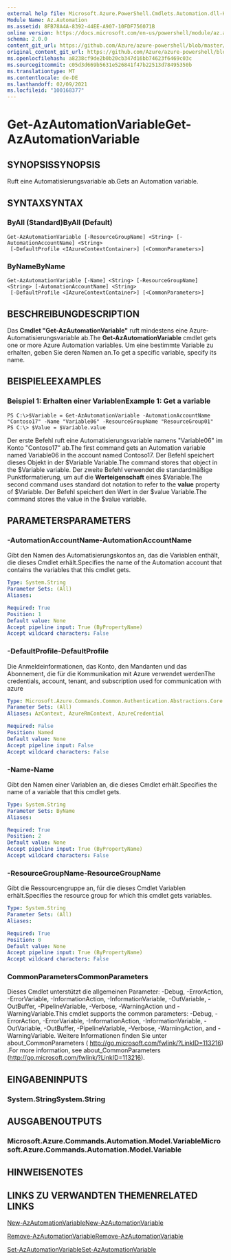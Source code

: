 ```yaml
---
external help file: Microsoft.Azure.PowerShell.Cmdlets.Automation.dll-Help.xml
Module Name: Az.Automation
ms.assetid: 8FB78A4A-8392-44EE-A907-10FDF756071B
online version: https://docs.microsoft.com/en-us/powershell/module/az.automation/get-azautomationvariable
schema: 2.0.0
content_git_url: https://github.com/Azure/azure-powershell/blob/master/src/Automation/Automation/help/Get-AzAutomationVariable.md
original_content_git_url: https://github.com/Azure/azure-powershell/blob/master/src/Automation/Automation/help/Get-AzAutomationVariable.md
ms.openlocfilehash: a8238cf9de2b0b20cb347d16bb74623f6469c03c
ms.sourcegitcommit: c05d3d669b5631e526841f47b22513d78495350b
ms.translationtype: MT
ms.contentlocale: de-DE
ms.lasthandoff: 02/09/2021
ms.locfileid: "100168377"
---
```

# <span data-ttu-id="cb0b7-101">Get-AzAutomationVariable</span><span class="sxs-lookup"><span data-stu-id="cb0b7-101">Get-AzAutomationVariable</span></span>

## <span data-ttu-id="cb0b7-102">SYNOPSIS</span><span class="sxs-lookup"><span data-stu-id="cb0b7-102">SYNOPSIS</span></span>
<span data-ttu-id="cb0b7-103">Ruft eine Automatisierungsvariable ab.</span><span class="sxs-lookup"><span data-stu-id="cb0b7-103">Gets an Automation variable.</span></span>

## <span data-ttu-id="cb0b7-104">SYNTAX</span><span class="sxs-lookup"><span data-stu-id="cb0b7-104">SYNTAX</span></span>

### <span data-ttu-id="cb0b7-105">ByAll (Standard)</span><span class="sxs-lookup"><span data-stu-id="cb0b7-105">ByAll (Default)</span></span>
```
Get-AzAutomationVariable [-ResourceGroupName] <String> [-AutomationAccountName] <String>
 [-DefaultProfile <IAzureContextContainer>] [<CommonParameters>]
```

### <span data-ttu-id="cb0b7-106">ByName</span><span class="sxs-lookup"><span data-stu-id="cb0b7-106">ByName</span></span>
```
Get-AzAutomationVariable [-Name] <String> [-ResourceGroupName] <String> [-AutomationAccountName] <String>
 [-DefaultProfile <IAzureContextContainer>] [<CommonParameters>]
```

## <span data-ttu-id="cb0b7-107">BESCHREIBUNG</span><span class="sxs-lookup"><span data-stu-id="cb0b7-107">DESCRIPTION</span></span>
<span data-ttu-id="cb0b7-108">Das **Cmdlet "Get-AzAutomationVariable"** ruft mindestens eine Azure-Automatisierungsvariable ab.</span><span class="sxs-lookup"><span data-stu-id="cb0b7-108">The **Get-AzAutomationVariable** cmdlet gets one or more Azure Automation variables.</span></span>
<span data-ttu-id="cb0b7-109">Um eine bestimmte Variable zu erhalten, geben Sie deren Namen an.</span><span class="sxs-lookup"><span data-stu-id="cb0b7-109">To get a specific variable, specify its name.</span></span>

## <span data-ttu-id="cb0b7-110">BEISPIELE</span><span class="sxs-lookup"><span data-stu-id="cb0b7-110">EXAMPLES</span></span>

### <span data-ttu-id="cb0b7-111">Beispiel 1: Erhalten einer Variablen</span><span class="sxs-lookup"><span data-stu-id="cb0b7-111">Example 1: Get a variable</span></span>
```
PS C:\>$Variable = Get-AzAutomationVariable -AutomationAccountName "Contoso17" -Name "Variable06" -ResourceGroupName "ResourceGroup01"
PS C:\> $Value = $Variable.value
```

<span data-ttu-id="cb0b7-112">Der erste Befehl ruft eine Automatisierungsvariable namens "Variable06" im Konto "Contoso17" ab.</span><span class="sxs-lookup"><span data-stu-id="cb0b7-112">The first command gets an Automation variable named Variable06 in the account named Contoso17.</span></span>
<span data-ttu-id="cb0b7-113">Der Befehl speichert dieses Objekt in der $Variable Variable.</span><span class="sxs-lookup"><span data-stu-id="cb0b7-113">The command stores that object in the $Variable variable.</span></span>
<span data-ttu-id="cb0b7-114">Der zweite Befehl verwendet die standardmäßige Punktformatierung, um auf die **Werteigenschaft** eines $Variable.</span><span class="sxs-lookup"><span data-stu-id="cb0b7-114">The second command uses standard dot notation to refer to the **value** property of $Variable.</span></span>
<span data-ttu-id="cb0b7-115">Der Befehl speichert den Wert in der $value Variable.</span><span class="sxs-lookup"><span data-stu-id="cb0b7-115">The command stores the value in the $value variable.</span></span>

## <span data-ttu-id="cb0b7-116">PARAMETERS</span><span class="sxs-lookup"><span data-stu-id="cb0b7-116">PARAMETERS</span></span>

### <span data-ttu-id="cb0b7-117">-AutomationAccountName</span><span class="sxs-lookup"><span data-stu-id="cb0b7-117">-AutomationAccountName</span></span>
<span data-ttu-id="cb0b7-118">Gibt den Namen des Automatisierungskontos an, das die Variablen enthält, die dieses Cmdlet erhält.</span><span class="sxs-lookup"><span data-stu-id="cb0b7-118">Specifies the name of the Automation account that contains the variables that this cmdlet gets.</span></span>

```yaml
Type: System.String
Parameter Sets: (All)
Aliases:

Required: True
Position: 1
Default value: None
Accept pipeline input: True (ByPropertyName)
Accept wildcard characters: False
```

### <span data-ttu-id="cb0b7-119">-DefaultProfile</span><span class="sxs-lookup"><span data-stu-id="cb0b7-119">-DefaultProfile</span></span>
<span data-ttu-id="cb0b7-120">Die Anmeldeinformationen, das Konto, den Mandanten und das Abonnement, die für die Kommunikation mit Azure verwendet werden</span><span class="sxs-lookup"><span data-stu-id="cb0b7-120">The credentials, account, tenant, and subscription used for communication with azure</span></span>

```yaml
Type: Microsoft.Azure.Commands.Common.Authentication.Abstractions.Core.IAzureContextContainer
Parameter Sets: (All)
Aliases: AzContext, AzureRmContext, AzureCredential

Required: False
Position: Named
Default value: None
Accept pipeline input: False
Accept wildcard characters: False
```

### <span data-ttu-id="cb0b7-121">-Name</span><span class="sxs-lookup"><span data-stu-id="cb0b7-121">-Name</span></span>
<span data-ttu-id="cb0b7-122">Gibt den Namen einer Variablen an, die dieses Cmdlet erhält.</span><span class="sxs-lookup"><span data-stu-id="cb0b7-122">Specifies the name of a variable that this cmdlet gets.</span></span>

```yaml
Type: System.String
Parameter Sets: ByName
Aliases:

Required: True
Position: 2
Default value: None
Accept pipeline input: True (ByPropertyName)
Accept wildcard characters: False
```

### <span data-ttu-id="cb0b7-123">-ResourceGroupName</span><span class="sxs-lookup"><span data-stu-id="cb0b7-123">-ResourceGroupName</span></span>
<span data-ttu-id="cb0b7-124">Gibt die Ressourcengruppe an, für die dieses Cmdlet Variablen erhält.</span><span class="sxs-lookup"><span data-stu-id="cb0b7-124">Specifies the resource group for which this cmdlet gets variables.</span></span>

```yaml
Type: System.String
Parameter Sets: (All)
Aliases:

Required: True
Position: 0
Default value: None
Accept pipeline input: True (ByPropertyName)
Accept wildcard characters: False
```

### <span data-ttu-id="cb0b7-125">CommonParameters</span><span class="sxs-lookup"><span data-stu-id="cb0b7-125">CommonParameters</span></span>
<span data-ttu-id="cb0b7-126">Dieses Cmdlet unterstützt die allgemeinen Parameter: -Debug, -ErrorAction, -ErrorVariable, -InformationAction, -InformationVariable, -OutVariable, -OutBuffer, -PipelineVariable, -Verbose, -WarningAction und -WarningVariable.</span><span class="sxs-lookup"><span data-stu-id="cb0b7-126">This cmdlet supports the common parameters: -Debug, -ErrorAction, -ErrorVariable, -InformationAction, -InformationVariable, -OutVariable, -OutBuffer, -PipelineVariable, -Verbose, -WarningAction, and -WarningVariable.</span></span> <span data-ttu-id="cb0b7-127">Weitere Informationen finden Sie unter about_CommonParameters ( http://go.microsoft.com/fwlink/?LinkID=113216) .</span><span class="sxs-lookup"><span data-stu-id="cb0b7-127">For more information, see about_CommonParameters (http://go.microsoft.com/fwlink/?LinkID=113216).</span></span>

## <span data-ttu-id="cb0b7-128">EINGABEN</span><span class="sxs-lookup"><span data-stu-id="cb0b7-128">INPUTS</span></span>

### <span data-ttu-id="cb0b7-129">System.String</span><span class="sxs-lookup"><span data-stu-id="cb0b7-129">System.String</span></span>

## <span data-ttu-id="cb0b7-130">AUSGABEN</span><span class="sxs-lookup"><span data-stu-id="cb0b7-130">OUTPUTS</span></span>

### <span data-ttu-id="cb0b7-131">Microsoft.Azure.Commands.Automation.Model.Variable</span><span class="sxs-lookup"><span data-stu-id="cb0b7-131">Microsoft.Azure.Commands.Automation.Model.Variable</span></span>

## <span data-ttu-id="cb0b7-132">HINWEISE</span><span class="sxs-lookup"><span data-stu-id="cb0b7-132">NOTES</span></span>

## <span data-ttu-id="cb0b7-133">LINKS ZU VERWANDTEN THEMEN</span><span class="sxs-lookup"><span data-stu-id="cb0b7-133">RELATED LINKS</span></span>

[<span data-ttu-id="cb0b7-134">New-AzAutomationVariable</span><span class="sxs-lookup"><span data-stu-id="cb0b7-134">New-AzAutomationVariable</span></span>](./New-AzAutomationVariable.md)

[<span data-ttu-id="cb0b7-135">Remove-AzAutomationVariable</span><span class="sxs-lookup"><span data-stu-id="cb0b7-135">Remove-AzAutomationVariable</span></span>](./Remove-AzAutomationVariable.md)

[<span data-ttu-id="cb0b7-136">Set-AzAutomationVariable</span><span class="sxs-lookup"><span data-stu-id="cb0b7-136">Set-AzAutomationVariable</span></span>](./Set-AzAutomationVariable.md)


